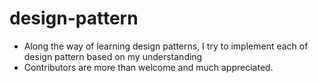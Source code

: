 # design-pattern
- Along the way of learning design patterns, I try to implement each of design pattern based on my understanding 
- Contributors are more than welcome and much appreciated.
